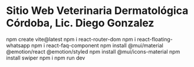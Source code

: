 # Sitio Web Veterinaria Dermatológica Córdoba, Lic. Diego Gonzalez


npm create vite@latest
npm i react-router-dom
npm i react-floating-whatsapp
npm i react-faq-component
npm install @mui/material @emotion/react @emotion/styled
npm install @mui/icons-material
npm install swiper
npm i
npm run dev

